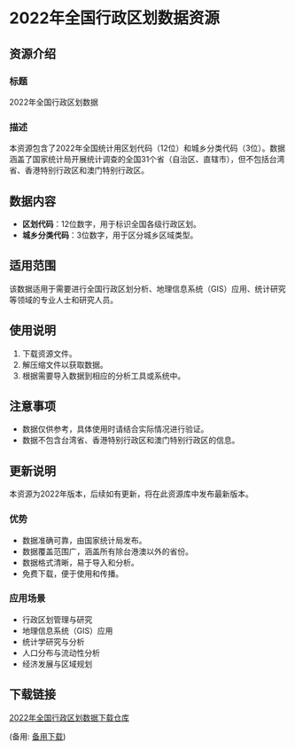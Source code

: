  # 2022年全国行政区划数据资源

 ## 资源介绍

 ### 标题
 2022年全国行政区划数据

 ### 描述
 本资源包含了2022年全国统计用区划代码（12位）和城乡分类代码（3位）。数据涵盖了国家统计局开展统计调查的全国31个省（自治区、直辖市），但不包括台湾省、香港特别行政区和澳门特别行政区。

 ## 数据内容
 - **区划代码**：12位数字，用于标识全国各级行政区划。
 - **城乡分类代码**：3位数字，用于区分城乡区域类型。

 ## 适用范围
 该数据适用于需要进行全国行政区划分析、地理信息系统（GIS）应用、统计研究等领域的专业人士和研究人员。

 ## 使用说明
 1. 下载资源文件。
 2. 解压缩文件以获取数据。
 3. 根据需要导入数据到相应的分析工具或系统中。

 ## 注意事项
 - 数据仅供参考，具体使用时请结合实际情况进行验证。
 - 数据不包含台湾省、香港特别行政区和澳门特别行政区的信息。

 ## 更新说明
 本资源为2022年版本，后续如有更新，将在此资源库中发布最新版本。

 ### 优势
 - 数据准确可靠，由国家统计局发布。
 - 数据覆盖范围广，涵盖所有除台港澳以外的省份。
 - 数据格式清晰，易于导入和分析。
 - 免费下载，便于使用和传播。

 ### 应用场景
 - 行政区划管理与研究
 - 地理信息系统（GIS）应用
 - 统计学研究与分析
 - 人口分布与流动性分析
 - 经济发展与区域规划

 ## 下载链接
 [2022年全国行政区划数据下载仓库](https://pan.quark.cn/s/bf09e310dd40) 

 (备用: [备用下载](https://pan.baidu.com/s/1dlS8oUu4k-06xnCx_i6AOA?pwd=1234))
